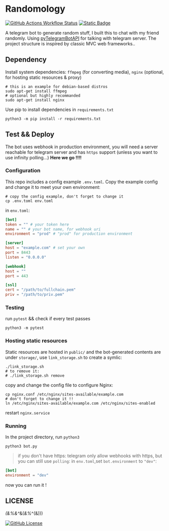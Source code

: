 # Randomology
<a href="https://github.com/ravachol-yang/randomology/actions"><img alt="GitHub Actions Workflow Status" src="https://img.shields.io/github/actions/workflow/status/ravachol-yang/randomology/pytest.yml?style=for-the-badge&logo=github&label=tests"></a> <a href="https://t.me/randomology_bot"><img alt="Static Badge" src="https://img.shields.io/badge/telegram-grey?style=for-the-badge&logo=telegram"></a>


A telegram bot to generate random stuff, I built this to chat with my friend randomly.
Using [pyTelegramBotAPI](https://github.com/eternnoir/pyTelegramBotAPI) for talking with telegram server.
The project structure is inspired by classic MVC web frameworks..

## Dependency
Install system dependencies: 
`ffmpeg` (for converting media), 
`nginx` (optional, for hosting static resources & proxy)
``` shell
# this is an example for debian-based distros
sudo apt-get install ffmpeg
# optional but highly recommanded
sudo apt-get install nginx
```
Use pip to install dependencies in `requirements.txt`
``` shell
python3 -m pip install -r requirements.txt
```

## Test && Deploy
The bot uses webhook in production environment, you will need a server reachable for telegram server and has `https` support (unless you want to use infinity polling...)
**Here we go !!!!**
### Configuration
This repo includes a config example `.env.toml`.
Copy the example config and change it to meet your own environment:
``` shell
# copy the config example, don't forget to change it
cp .env.toml env.toml
```
in `env.toml`:
``` toml
[bot]
token = "" # your token here
name = "" # your bot name, for webhook uri
environment = "prod" # "prod" for production environment

[server]
host = "example.com" # set your own
port = 8443
listen = "0.0.0.0" 

[webhook]
host = ""
port = 443

[ssl]
cert = "/path/to/fullchain.pem"
priv = "/path/to/priv.pem"
```
### Testing
run `pytest` && check if every test passes
``` shell
python3 -m pytest
```
### Hosting static resources
Static resources are hosted in `public/` and the bot-generated contents are under `storage/`, use `link_storage.sh` to create a symlic:
``` shell
./link_storage.sh
# to remove it:
# ./link_storage.sh remove 
```
copy and change the config file to configure Nginx:
``` shell
cp nginx.conf /etc/nginx/sites-available/example.com
# don't forget to change it !!
ln /etc/nginx/sites-available/example.com /etc/nginx/sites-enabled
```
restart `nginx.service`
### Running
In the project directory, run `python3`
``` shell
python3 bot.py
```
> if you don't have https:
telegram only allow webhooks with https, but you can still use `polling`:
in `env.toml`,set `bot.environment` to `"dev"`:

``` toml
[bot]
environment = "dev"
```
now you can run it !

## LICENSE
*(&%&^*&(*&%*^(&)))

<a href="https://github.com/ravachol-yang/randomology/blob/master/LICENSE"><img alt="GitHub License" src="https://img.shields.io/github/license/ravachol-yang/randomology?style=for-the-badge"></a>


